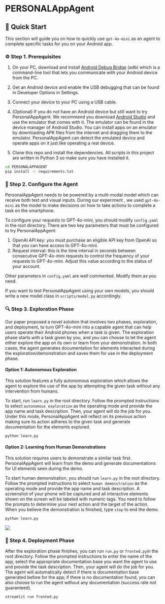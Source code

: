 # PERSONALAppAgent



## 🚀 Quick Start

This section will guide you on how to quickly use `gpt-4o-mini` as an agent to complete specific tasks for you on
your Android app.

### ⚙️ Step 1. Prerequisites

1. On your PC, download and install [Android Debug Bridge](https://developer.android.com/tools/adb) (adb) which is a
   command-line tool that lets you communicate with your Android device from the PC.

2. Get an Android device and enable the USB debugging that can be found in Developer Options in Settings.

3. Connect your device to your PC using a USB cable.

4. (Optional) If you do not have an Android device but still want to try PersonalAppAgent. We recommend you download
   [Android Studio](https://developer.android.com/studio/run/emulator) and use the emulator that comes with it.
   The emulator can be found in the device manager of Android Studio. You can install apps on an emulator by
   downloading APK files from the internet and dragging them to the emulator.
   PersonalAppAgent can detect the emulated device and operate apps on it just like operating a real device.

5. Clone this repo and install the dependencies. All scripts in this project are written in Python 3 so make sure you
   have installed it.

```bash
cd PERSONALAPPAGENT
pip install -r requirements.txt
```

### 🤖 Step 2. Configure the Agent

PersonalAppAgent needs to be powered by a multi-modal model which can receive both text and visual inputs. During our experiment
, we used `gpt-4o-mini` as the model to make decisions on how to take actions to complete a task on the smartphone.

To configure your requests to GPT-4o-mini, you should modify `config.yaml` in the root directory.
There are two key parameters that must be configured to try PersonalAppAgent:

1. OpenAI API key: you must purchase an eligible API key from OpenAI so that you can have access to GPT-4o-mini.
2. Request interval: this is the time interval in seconds between consecutive GPT-4o-mini requests to control the frequency 
   of your requests to GPT-4o-mini. Adjust this value according to the status of your account.

Other parameters in `config.yaml` are well commented. Modify them as you need.

If you want to test PersonalAppAgent using your own models, you should write a new model class in `scripts/model.py` accordingly.

### 🔍 Step 3. Exploration Phase

Our paper proposed a novel solution that involves two phases, exploration, and deployment, to turn GPT-4o-mini into a capable 
agent that can help users operate their Android phones when a task is given. The exploration phase starts with a task 
given by you, and you can choose to let the agent either explore the app on its own or learn from your demonstration. 
In both cases, the agent generates documentation for elements interacted during the exploration/demonstration and 
saves them for use in the deployment phase.

#### Option 1: Autonomous Exploration

This solution features a fully autonomous exploration which allows the agent to explore the use of the app by attempting
the given task without any intervention from humans.

To start, run `learn.py` in the root directory. Follow the prompted instructions to select `autonomous exploration` 
as the operating mode and provide the app name and task description. Then, your agent will do the job for you. Under 
this mode, PersonalAppAgent will reflect on its previous action making sure its action adheres to the given task and generate 
documentation for the elements explored.

```bash
python learn.py
```

#### Option 2: Learning from Human Demonstrations

This solution requires users to demonstrate a similar task first. PersonalAppAgent will learn from the demo and generate 
documentations for UI elements seen during the demo.

To start human demonstration, you should run `learn.py` in the root directory. Follow the prompted instructions to select 
`human demonstration` as the operating mode and provide the app name and task description. A screenshot of your phone 
will be captured and all interactive elements shown on the screen will be labeled with numeric tags. You need to follow 
the prompts to determine your next action and the target of the action. When you believe the demonstration is finished, 
type `stop` to end the demo.

```bash
python learn.py
```

![](./assets/demo.png)

### 📱 Step 4. Deployment Phase

After the exploration phase finishes, you can run `run.py` or `fronted.py`in the root directory. Follow the prompted instructions to enter 
the name of the app, select the appropriate documentation base you want the agent to use and provide the task 
description. Then, your agent will do the job for you. The agent will automatically detect if there is documentation 
base generated before for the app; if there is no documentation found, you can also choose to run the agent without any 
documentation (success rate not guaranteed).

```bash
streamlit run fronted.py
```




